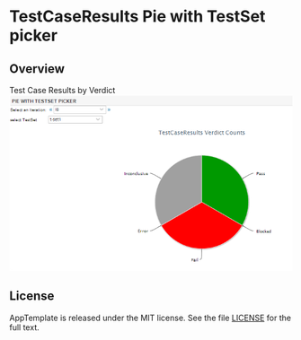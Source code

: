 TestCaseResults Pie with TestSet picker 
=========================

## Overview
Test Case Results by Verdict
![](pic.png)

## License

AppTemplate is released under the MIT license.  See the file [LICENSE](https://raw.github.com/RallyApps/AppTemplate/master/LICENSE) for the full text.
